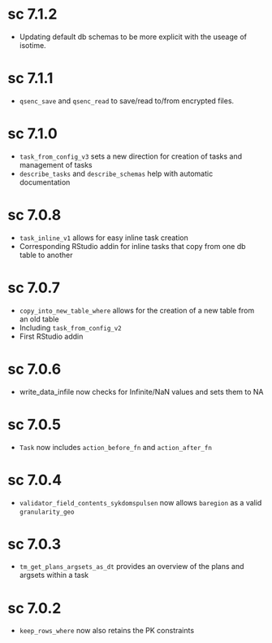# sc 7.1.2

* Updating default db schemas to be more explicit with the useage of isotime.

# sc 7.1.1

* `qsenc_save` and `qsenc_read` to save/read to/from encrypted files.

# sc 7.1.0

* `task_from_config_v3` sets a new direction for creation of tasks and management of tasks
* `describe_tasks` and `describe_schemas` help with automatic documentation

# sc 7.0.8

* `task_inline_v1` allows for easy inline task creation
* Corresponding RStudio addin for inline tasks that copy from one db table to another

# sc 7.0.7

* `copy_into_new_table_where` allows for the creation of a new table from an old table
* Including `task_from_config_v2` 
* First RStudio addin

# sc 7.0.6

* write_data_infile now checks for Infinite/NaN values and sets them to NA

# sc 7.0.5

* `Task` now includes `action_before_fn` and `action_after_fn`

# sc 7.0.4

* `validator_field_contents_sykdomspulsen` now allows `baregion` as a valid `granularity_geo`

# sc 7.0.3

* `tm_get_plans_argsets_as_dt` provides an overview of the plans and argsets within a task

# sc 7.0.2

* `keep_rows_where` now also retains the PK constraints
